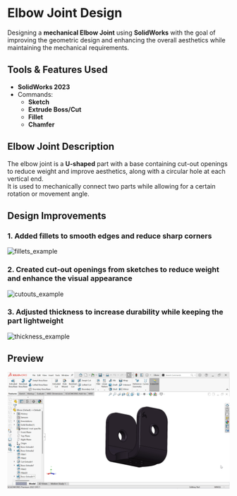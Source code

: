 # Elbow Joint Design
Designing a **mechanical Elbow Joint** using **SolidWorks** with the goal of improving the geometric design and enhancing the overall aesthetics while maintaining the mechanical requirements.

## Tools & Features Used
- **SolidWorks 2023**  
- Commands:  
  - **Sketch**  
  - **Extrude Boss/Cut**  
  - **Fillet**  
  - **Chamfer**
 
## Elbow Joint Description
The elbow joint is a **U-shaped** part with a base containing cut-out openings to reduce weight and improve aesthetics, along with a circular hole at each vertical end.  
It is used to mechanically connect two parts while allowing for a certain rotation or movement angle.

## Design Improvements

### 1. Added fillets to smooth edges and reduce sharp corners
![fillets_example](images/fillets_example.png)

### 2. Created cut-out openings from sketches to reduce weight and enhance the visual appearance
![cutouts_example](images/cutouts_example.png)

### 3. Adjusted thickness to increase durability while keeping the part lightweight
![thickness_example](images/thickness_example.png)

## Preview
![Elbow](Elbow.gif)
